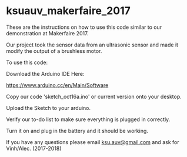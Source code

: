 # ksuauv_makerfaire_2017
These are the instructions on how to use this code similar to our demonstration at Makerfaire 2017.

Our project took the sensor data from an ultrasonic sensor and made it modify the output of a brushless motor.

To use this code:

Download the Arduino IDE Here: 

https://www.arduino.cc/en/Main/Software

Copy our code 'sketch_oct16a.ino' or current version onto your desktop.

Upload the Sketch to your arduino.

Verify our to-do list to make sure everything is plugged in correctly.

Turn it on and plug in the battery and it should be working.

If you have any questions please email ksu.auv@gmail.com and ask for Vinh/Alec. (2017-2018)
